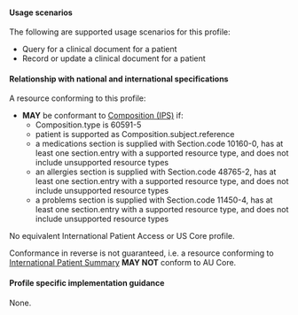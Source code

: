 #### Usage scenarios

The following are supported usage scenarios for this profile:

- Query for a clinical document for a patient
- Record or update a clinical document for a patient


#### Relationship with national and international specifications

A resource conforming to this profile:
- **MAY** be conformant to [Composition (IPS)](http://hl7.org/fhir/uv/ips/StructureDefinition/Composition-uv-ips) if:
  - Composition.type is 60591-5
  - patient is supported as Composition.subject.reference
  - a medications section is supplied with Section.code 10160-0, has at least one section.entry with a supported resource type, and does not include unsupported resource types
  - an allergies section is supplied with Section.code 48765-2, has at least one section.entry with a supported resource type, and does not include unsupported resource types
  - a problems section is supplied with Section.code 11450-4, has at least one section.entry with a supported resource type, and does not include unsupported resource types

No equivalent International Patient Access or US Core profile.

Conformance in reverse is not guaranteed, i.e. a resource conforming to [International Patient Summary](http://build.fhir.org/ig/HL7/fhir-ips) **MAY NOT** conform to AU Core.


#### Profile specific implementation guidance
None.